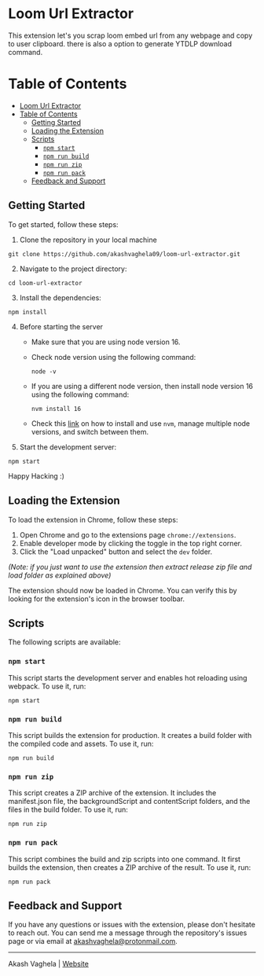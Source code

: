 # Loom Url Extractor

This extension let's you scrap loom embed url from any webpage and copy to user clipboard. there is also a option to generate YTDLP download command.

Table of Contents
=================
- [Loom Url Extractor](#loom-url-extractor)
- [Table of Contents](#table-of-contents)
  - [Getting Started](#getting-started)
  - [Loading the Extension](#loading-the-extension)
  - [Scripts](#scripts)
    - [`npm start`](#npm-start)
    - [`npm run build`](#npm-run-build)
    - [`npm run zip`](#npm-run-zip)
    - [`npm run pack`](#npm-run-pack)
  - [Feedback and Support](#feedback-and-support)

## Getting Started

To get started, follow these steps:

1. Clone the repository in your local machine

```
git clone https://github.com/akashvaghela09/loom-url-extractor.git
```

2. Navigate to the project directory:

```
cd loom-url-extractor
```

3. Install the dependencies:

```
npm install
```

4. Before starting the server
   - Make sure that you are using node version 16.
   - Check node version using the following command:

        ```
        node -v
        ```

   - If you are using a different node version, then install node version 16 using the following command:

        ```
        nvm install 16
        ```

   - Check this [link](https://techstacker.com/run-multiple-node-versions-node-nvm/) on how to install and use `nvm`, manage multiple node versions, and switch between them.

5. Start the development server:

```
npm start
```

Happy Hacking :)


## Loading the Extension

To load the extension in Chrome, follow these steps:

1. Open Chrome and go to the extensions page `chrome://extensions`.
2. Enable developer mode by clicking the toggle in the top right corner.
3. Click the "Load unpacked" button and select the `dev` folder.

_(Note: if you just want to use the extension then extract release zip file and load folder as explained above)_

The extension should now be loaded in Chrome. You can verify this by looking for the extension's icon in the browser toolbar. 

## Scripts

The following scripts are available:

### `npm start`

This script starts the development server and enables hot reloading using webpack. To use it, run:

```
npm start
```

### `npm run build`

This script builds the extension for production. It creates a build folder with the compiled code and assets. To use it, run:

```
npm run build
```

### `npm run zip`

This script creates a ZIP archive of the extension. It includes the manifest.json file, the backgroundScript and contentScript folders, and the files in the build folder. To use it, run:

```
npm run zip
```

### `npm run pack`

This script combines the build and zip scripts into one command. It first builds the extension, then creates a ZIP archive of the result. To use it, run:

```
npm run pack
```

## Feedback and Support

If you have any questions or issues with the extension, please don't hesitate to reach out. You can send me a message through the repository's issues page or via email at <akashvaghela@protonmail.com>.

---

Akash Vaghela | [Website](https://akash11.com)
